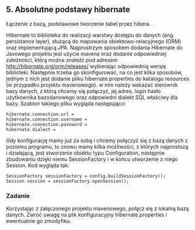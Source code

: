 ## 5. Absolutne podstawy hibernate
Łączenie z bazą, podstawowe tworzenie tabel przez hibera.

Hibernate to biblioteka do realizacji warstwy dostępu do danych (ang. persistance layer), służącą do mapowania obiektowo-relacyjnego (ORM) oraz implementującą JPA.
Najprostrzym sposobem dodania Hibernate do Javowego projektu jest użycie mavena oraz dodanie odpowiedniej zależności, którą można znaleźć pod adresem http://hibernate.org/orm/releases/ wybierając odpowiednią wersję biblioteki.
Następnie trzeba go skonfigurować, na co jest kilka sposobów, jednym z nich jest dodanie pliku hibernate.properties do katalogu resources (w przypadku projektu mavenowego). w nim należy wskazać sterownik bazy danych, z którą chcemy się połączyć, jej adres, login hasło użytkownika bazodanowego oraz odpowiedni dialekt SQL właściwy dla bazy. Szablon takiego pliku wygląda następująco:

```hibernate.connection.driver_class = 
hibernate.connection.url = 
hibernate.connection.username = 
hibernate.connection.password = 
hibernate.dialect =
```
Gdy konfigurację mamy już za sobą i chcemy połączyć się z bazą danych z poziomu programu, to znowu mamy kilka możliwości, z których najprostszą i działającą, jest stworzenie obiektu typu Configuration, następnie zbudowaniu dzięki niemu SessionFactory i w końcu utworzenie z niego Session. Kod wygląda tak:

```Configuration config = new Configuration();
SessionFactory sessionFactory = config.buildSessionFactory();
Session session = sessionFactory.openSession();
```

### Zadanie

Korzystając z załączonego projektu mavenowego, połącz się z lokalną bazą danych. Zwróć uwagę na plik konfiguracyjny hibernate.properties i ewentualnie go zmodyfiku.
